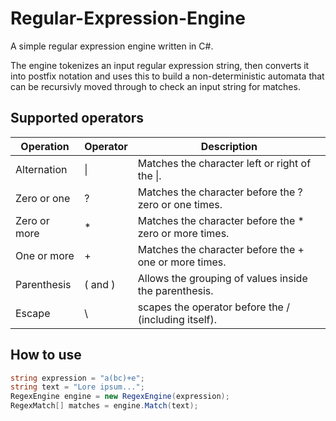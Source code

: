 # Regular-Expression-Engine
A simple regular expression engine written in C#.

The engine tokenizes an input regular expression string, then converts it into postfix notation and uses this to build a non-deterministic automata that can be recursivly moved through to check an input string for matches.

## Supported operators

| Operation | Operator | Description |
| ----------- | ----------- | ----------- |
| Alternation | \| | Matches the character left or right of the \|. |
| Zero or one | ? | Matches the character before the ? zero or one times. |
| Zero or more | \* | Matches the character before the * zero or more times. |
| One or more | + | Matches the character before the + one or more times. |
| Parenthesis | ( and ) | Allows the grouping of values inside the parenthesis. |
| Escape | \ | scapes the operator before the / (including itself). |

## How to use

```csharp
string expression = "a(bc)+e";
string text = "Lore ipsum...";
RegexEngine engine = new RegexEngine(expression);
RegexMatch[] matches = engine.Match(text);
```